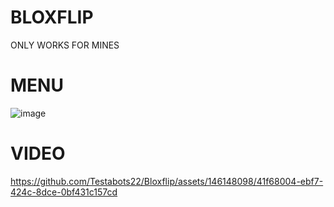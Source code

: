 # BLOXFLIP

ONLY WORKS FOR MINES

# MENU
![image](https://github.com/Testabots22/Bloxflip/assets/146148098/52efe957-7c32-455a-a45c-35784366072d)


# VIDEO
https://github.com/Testabots22/Bloxflip/assets/146148098/41f68004-ebf7-424c-8dce-0bf431c157cd

